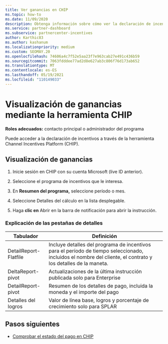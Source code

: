 ```yaml
---
title: Ver ganancias en CHIP
ms.topic: how-to
ms.date: 11/09/2020
description: Obtenga información sobre cómo ver la declaración de incentivos y las ganancias en la herramienta Channel Incentives Platform (CHIP).
ms.service: partner-dashboard
ms.subservice: partnercenter-incentives
author: Karthic83
ms.author: kashanum
ms.localizationpriority: medium
ms.custom: SEOMAY.20
ms.openlocfilehash: 74606a4c7f52e5aa23f7e963cab27e491c436b59
ms.sourcegitcommit: 7063fdddee77ad2d8e627ab3c806f76d173ab652
ms.translationtype: MT
ms.contentlocale: es-ES
ms.lasthandoff: 05/19/2021
ms.locfileid: "110149033"
---
```

# <a name="view-earnings-using-the-chip-tool"></a>Visualización de ganancias mediante la herramienta CHIP

**Roles adecuados:** contacto principal o administrador del programa

Puede acceder a la declaración de incentivos a través de la herramienta Channel Incentives Platform (CHIP).

## <a name="view-earnings"></a>Visualización de ganancias

1. Inicie sesión en CHIP con su cuenta Microsoft (live ID anterior).

2. Seleccione el programa de incentivos que le interesa.

3. En **Resumen del programa,** seleccione período o mes. 
1. Seleccione Detalles del cálculo en la lista desplegable.
1.  Haga **clic en** Abrir en la barra de notificación para abrir la instrucción.

### <a name="explanation-of-details-tabs"></a>Explicación de las pestañas de detalles

|**Tabulador**|**Definición**|
|-------------|--------------------------|
|DetailReport-Flatfile|Incluye detalles del programa de incentivos para el período de tiempo seleccionado, incluidos el nombre del cliente, el contrato y los detalles de la maneta.|
|DeltaReport-pivot|Actualizaciones de la última instrucción publicada solo para Enterprise|
|DetailReport-pivot|Resumen de los detalles de pago, incluida la moneda y el importe del pago|
|Detalles del logros|Valor de línea base, logros y porcentaje de crecimiento solo para SPLAR|

## <a name="next-steps"></a>Pasos siguientes

- [Comprobar el estado del pago en CHIP](chip-payment-status.md)